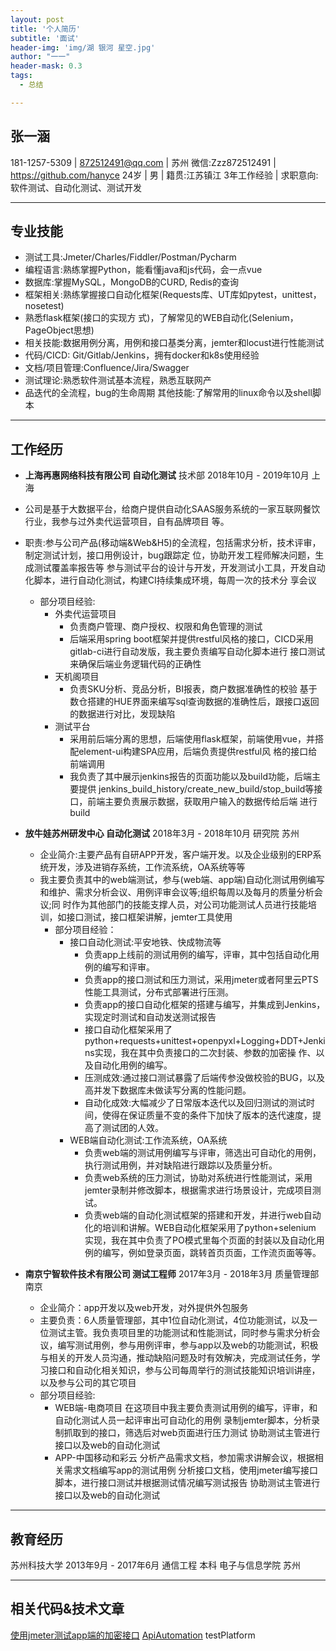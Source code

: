 ```yaml
---
layout: post
title: '个人简历'
subtitle: '面试'
header-img: 'img/湖 银河 星空.jpg'
author: "一一"
header-mask: 0.3
tags:
  - 总结

---
```

## 张一涵

181-1257-5309 | 872512491@qq.com | 苏州 微信:Zzz872512491 | <https://github.com/hanyce> 24岁 | 男 | 籍贯:江苏镇江
3年工作经验 | 求职意向:软件测试、自动化测试、测试开发

---

## 专业技能

* 测试工具:Jmeter/Charles/Fiddler/Postman/Pycharm
* 编程语言:熟练掌握Python，能看懂java和js代码，会一点vue
* 数据库:掌握MySQL，MongoDB的CURD, Redis的查询
* 框架相关:熟练掌握接口自动化框架(Requests库、UT库如pytest，unittest，nosetest)
* 熟悉flask框架(接口的实现方 式)，了解常见的WEB自动化(Selenium，PageObject思想)
* 相关技能:数据用例分离，用例和接口基类分离，jemter和locust进行性能测试
* 代码/CICD: Git/Gitlab/Jenkins，拥有docker和k8s使用经验
* 文档/项目管理:Confluence/Jira/Swagger
* 测试理论:熟悉软件测试基本流程，熟悉互联网产
* 品迭代的全流程，bug的生命周期 其他技能:了解常用的linux命令以及shell脚本

---

## 工作经历

* **上海再惠网络科技有限公司 自动化测试** 技术部 2018年10月 - 2019年10月 上海
* 公司是基于大数据平台，给商户提供自动化SAAS服务系统的一家互联网餐饮行业，我参与过外卖代运营项目，自有品牌项目 等。
* 职责:参与公司产品(移动端&Web&H5)的全流程，包括需求分析，技术评审，制定测试计划，接口用例设计，bug跟踪定 位，协助开发工程师解决问题，生成测试覆盖率报告等
参与测试平台的设计与开发，开发测试小工具，开发自动化脚本，进行自动化测试，构建CI持续集成环境，每周一次的技术分 享会议
  * 部分项目经验:
    * 外卖代运营项目
      * 负责商户管理、商户授权、权限和角色管理的测试
      * 后端采用spring boot框架并提供restful风格的接口，CICD采用gitlab-ci进行自动发版，我主要负责编写自动化脚本进行 接口测试来确保后端业务逻辑代码的正确性
    * 天机阁项目
      * 负责SKU分析、竞品分析，BI报表，商户数据准确性的校验 基于数仓搭建的HUE界面来编写sql查询数据的准确性后，跟接口返回的数据进行对比，发现缺陷
    * 测试平台
      * 采用前后端分离的思想，后端使用flask框架，前端使用vue，并搭配element-ui构建SPA应用，后端负责提供restful风 格的接口给前端调用
      * 我负责了其中展示jenkins报告的页面功能以及build功能，后端主要提供 jenkins_build_history/create_new_build/stop_build等接口，前端主要负责展示数据，获取用户输入的数据传给后端 进行build
* **放牛娃苏州研发中心 自动化测试** 2018年3月 - 2018年10月 研究院 苏州
  * 企业简介:主要产品有自研APP开发，客户端开发。以及企业级别的ERP系统开发，涉及进销存系统，工作流系统，OA系统等等
  * 我主要负责其中的web端测试，参与(web端、app端)自动化测试用例编写和维护、需求分析会议、用例评审会议等;组织每周以及每月的质量分析会议;同 时作为其他部门的技能支撑人员，对公司功能测试人员进行技能培训，如接口测试，接口框架讲解，jemter工具使用
    * 部分项目经验：
      * 接口自动化测试:平安地铁、快成物流等
        * 负责app上线前的测试用例的编写，评审，其中包括自动化用例的编写和评审。
        * 负责app的接口测试和压力测试，采用jmeter或者阿里云PTS性能工具测试，分布式部署进行压测。
        * 负责app的接口自动化框架的搭建与编写，并集成到Jenkins，实现定时测试和自动发送测试报告
        * 接口自动化框架采用了python+requests+unittest+openpyxl+Logging+DDT+Jenkins实现，我在其中负责接口的二次封装、参数的加密操 作、以及自动化用例的编写。
        * 压测成效:通过接口测试暴露了后端传参没做校验的BUG，以及高并发下数据库未做读写分离的性能问题。
        * 自动化成效:大幅减少了日常版本迭代以及回归测试的测试时间，使得在保证质量不变的条件下加快了版本的迭代速度，提 高了测试团的人效。
      * WEB端自动化测试:工作流系统，OA系统
        * 负责web端的测试用例编写与评审，筛选出可自动化的用例，执行测试用例，并对缺陷进行跟踪以及质量分析。
        * 负责web系统的压力测试，协助对系统进行性能测试，采用jemter录制并修改脚本，根据需求进行场景设计，完成项目测 试。
        * 负责web端的自动化测试框架的搭建和开发，并进行web自动化的培训和讲解。WEB自动化框架采用了python+selenium 实现，我在其中负责了PO模式里每个页面的封装以及自动化用例的编写，例如登录页面，跳转首页页面，工作流页面等等。

* **南京宁智软件技术有限公司 测试工程师** 2017年3月 - 2018年3月 质量管理部 南京
  * 企业简介：app开发以及web开发，对外提供外包服务
  * 主要负责：6人质量管理部，其中1位自动化测试，4位功能测试，以及一位测试主管。我负责项目里的功能测试和性能测试，同时参与需求分析会议，编写测试用例，参与用例评审，参与app以及web的功能测试，积极与相关的开发人员沟通，推动缺陷问题及时有效解决，完成测试任务，学习接口和自动化相关知识，参与公司每周举行的测试技能知识培训讲座，以及参与公司的其它项目
  * 部分项目经验:
    * WEB端-电商项目
在这项目中我主要负责测试用例的编写，评审，和自动化测试人员一起评审出可自动化的用例 录制jemter脚本，分析录制抓取到的接口，筛选后对web页面进行压力测试 协助测试主管进行接口以及web的自动化测试
    * APP-中国移动和彩云 分析产品需求文档，参加需求讲解会议，根据相关需求文档编写app的测试用例 分析接口文档，使用jmeter编写接口脚本，进行接口测试并根据测试情况编写测试报告 协助测试主管进行接口以及web的自动化测试

---

## 教育经历

苏州科技大学 2013年9月 - 2017年6月 通信工程 本科 电子与信息学院 苏州

---

## 相关代码&技术文章

[使用jmeter测试app端的加密接口](https://blog.csdn.net/hanyce/article/details/82855636)
[ApiAutomation](https://github.com/hanyce/example)
testPlatform

